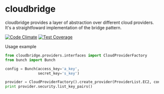 # cloudbridge
cloudbridge provides a layer of abstraction over different cloud providers. It's a straightfoward implementation of
the bridge pattern.

[![Code Climate](https://codeclimate.com/github/gvlproject/libcloudbridge/badges/gpa.svg)](https://codeclimate.com/github/gvlproject/cloudbridge)
[![Test Coverage](https://codeclimate.com/github/gvlproject/libcloudbridge/badges/coverage.svg)](https://codeclimate.com/github/gvlproject/cloudbridge/coverage)

Usage example
```python
from cloudbridge.providers.interfaces import CloudProviderFactory
from bunch import Bunch

config = Bunch(access_key='a_key',
               secret_key='s_key')

provider = CloudProviderFactory().create_provider(ProviderList.EC2, config)
print provider.security.list_key_pairs()
```
